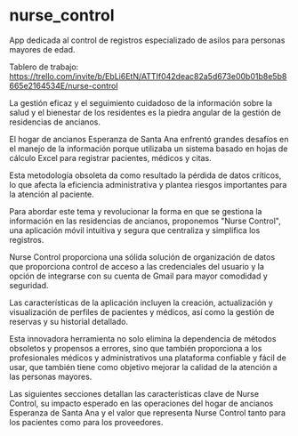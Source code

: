 # nurse_control
App dedicada al control de registros especializado de asilos para personas mayores de edad.

Tablero de trabajo: https://trello.com/invite/b/EbLi6EtN/ATTIf042deac82a5d673e00b01b8e5b8665e2164534E/nurse-control

La gestión eficaz y el seguimiento cuidadoso de la información sobre la salud y el bienestar de los residentes es la piedra angular de la gestión de residencias de ancianos. 

El hogar de ancianos Esperanza de Santa Ana enfrentó grandes desafíos en el manejo de la información porque utilizaba un sistema basado en hojas de cálculo Excel para registrar pacientes, médicos y citas. 

Esta metodología obsoleta da como resultado la pérdida de datos críticos, lo que afecta la eficiencia administrativa y plantea riesgos importantes para la atención al paciente. 

Para abordar este tema y revolucionar la forma en que se gestiona la información en las residencias de ancianos, proponemos "Nurse Control", una aplicación móvil intuitiva y segura que centraliza y simplifica los registros. 

Nurse Control proporciona una sólida solución de organización de datos que proporciona control de acceso a las credenciales del usuario y la opción de integrarse con su cuenta de Gmail para mayor comodidad y seguridad. 

Las características de la aplicación incluyen la creación, actualización y visualización de perfiles de pacientes y médicos, así como la gestión de reservas y su historial detallado. 

Esta innovadora herramienta no solo elimina la dependencia de métodos obsoletos y propensos a errores, sino que también proporciona a los profesionales médicos y administrativos una plataforma confiable y fácil de usar, que también tiene como objetivo mejorar la calidad de la atención a las personas mayores. 

Las siguientes secciones detallan las características clave de Nurse Control, su impacto esperado en las operaciones del hogar de ancianos Esperanza de Santa Ana y el valor que representa Nurse Control tanto para los pacientes como para los proveedores. 
